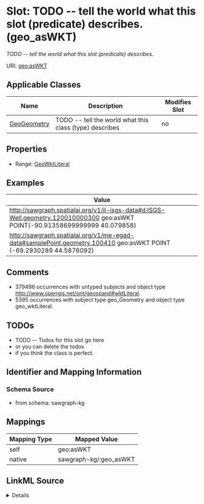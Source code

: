 

# Slot: TODO -- tell the world what this slot (predicate) describes. (geo_asWKT)


_TODO -- tell the world what this slot (predicate) describes._





URI: [geo:asWKT](http://www.opengis.net/ont/geosparql#asWKT)



<!-- no inheritance hierarchy -->





## Applicable Classes

| Name | Description | Modifies Slot |
| --- | --- | --- |
| [GeoGeometry](../classes/GeoGeometry.md) | TODO -- tell the world what this class (type) describes |  no  |







## Properties

* Range: [GeoWktLiteral](../classes/GeoWktLiteral.md)






## Examples

| Value |
| --- |
| http://sawgraph.spatialai.org/v1/il-isgs-data#d.ISGS-Well.geometry.120010000300 geo:asWKT POINT(-90.91358699999999 40.079858) |
| http://sawgraph.spatialai.org/v1/me-egad-data#samplePoint.geometry.100410 geo:asWKT POINT (-69.2930289 44.5876092) |

## Comments

* 379496 occurrences with untyped subjects and object type http://www.opengis.net/ont/geosparql#wktLiteral.
* 5395 occurrences with subject type geo_Geometry and object type geo_wktLiteral.

## TODOs

* TODO -- Todos for this slot go here
* or you can delete the todos
* if you think the class is perfect.

## Identifier and Mapping Information







### Schema Source


* from schema: sawgraph-kg




## Mappings

| Mapping Type | Mapped Value |
| ---  | ---  |
| self | geo:asWKT |
| native | sawgraph-kg/:geo_asWKT |




## LinkML Source

<details>
```yaml
name: geo_asWKT
description: TODO -- tell the world what this slot (predicate) describes.
title: TODO -- tell the world what this slot (predicate) describes.
todos:
- TODO -- Todos for this slot go here
- or you can delete the todos
- if you think the class is perfect.
comments:
- 379496 occurrences with untyped subjects and object type http://www.opengis.net/ont/geosparql#wktLiteral.
- 5395 occurrences with subject type geo_Geometry and object type geo_wktLiteral.
examples:
- value: http://sawgraph.spatialai.org/v1/il-isgs-data#d.ISGS-Well.geometry.120010000300
    geo:asWKT POINT(-90.91358699999999 40.079858)
- value: http://sawgraph.spatialai.org/v1/me-egad-data#samplePoint.geometry.100410
    geo:asWKT POINT (-69.2930289 44.5876092)
from_schema: sawgraph-kg
rank: 1000
slot_uri: geo:asWKT
alias: geo_asWKT
domain_of:
- geo_Geometry
subproperty_of: geo_hasSerialization
range: geo_wktLiteral

```
</details>